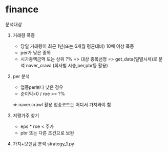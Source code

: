 # finance
분석대상
1. 거래량 폭증
   - 당일 거래량이 최근 1년(또는 6개월 평균대비) 10배 이상 폭증
   - per가 낮은 종목
   - 시가총액금액 또는 상위 ?%
  => 대상 종목선정
  => get_data(일별시세)로 분석
     naver_crawl (회사별 시총,per,pbr등 활용)
  
2. per 분석
   - 업종per보다 낮은 경우
   - 순이익>0 / roe >= ?%
   
   => naver.crawl 활용
      업종코드는 어디서 가져와야 함
      
3. 저평가주 찾기
   - eps * roe < 주가
   - pbr 또는 다른 조건으로 보완 
   
4. 가치+모멘텀 분석
    strategy_1.py
